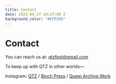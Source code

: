 ```yaml
---
title: Contact
date: 2023-04-27 19:27:00 Z
background_color: "#FFFCD5"
---
```


# Contact

You can reach us at: [qtzfest@gmail.com](mailto:qtzfest@gmail.com)

To keep up with QTZ in other worlds—

Instagram: [QTZ](https://www.instagram.com/qtzfest)  / [Binch Press](https://www.instagram.com/binch.press/) / [Queer.Archive.Work](https://www.instagram.com/queerarchivework)